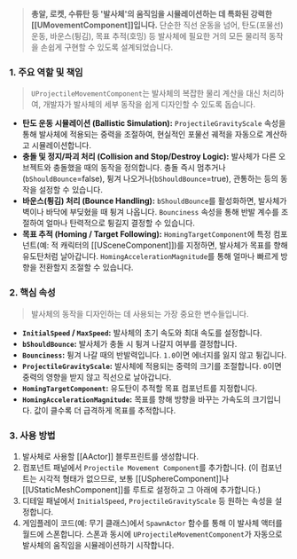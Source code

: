 ---
---
> **총알, 로켓, 수류탄 등 '발사체'의 움직임을 시뮬레이션하는 데 특화된 강력한 [[UMovementComponent]]입니다.** 단순한 직선 운동을 넘어, 탄도(포물선) 운동, 바운스(튕김), 목표 추적(호밍) 등 발사체에 필요한 거의 모든 물리적 동작을 손쉽게 구현할 수 있도록 설계되었습니다.

### **1. 주요 역할 및 책임**
> `UProjectileMovementComponent`는 발사체의 복잡한 물리 계산을 대신 처리하여, 개발자가 발사체의 세부 동작을 쉽게 디자인할 수 있도록 돕습니다.
* **탄도 운동 시뮬레이션 (Ballistic Simulation):**
    `ProjectileGravityScale` 속성을 통해 발사체에 적용되는 중력을 조절하여, 현실적인 포물선 궤적을 자동으로 계산하고 시뮬레이션합니다.
* **충돌 및 정지/파괴 처리 (Collision and Stop/Destroy Logic):**
    발사체가 다른 오브젝트와 충돌했을 때의 동작을 정의합니다. 충돌 즉시 멈추거나(`bShouldBounce`=false), 튕겨 나오거나(`bShouldBounce`=true), 관통하는 등의 동작을 설정할 수 있습니다.
* **바운스(튕김) 처리 (Bounce Handling):**
    `bShouldBounce`를 활성화하면, 발사체가 벽이나 바닥에 부딪혔을 때 튕겨 나옵니다. `Bounciness` 속성을 통해 반발 계수를 조절하여 얼마나 탄력적으로 튕길지 결정할 수 있습니다.
* **목표 추적 (Homing / Target Following):**
    `HomingTargetComponent`에 특정 컴포넌트(예: 적 캐릭터의 [[USceneComponent]])를 지정하면, 발사체가 목표를 향해 유도탄처럼 날아갑니다. `HomingAccelerationMagnitude`를 통해 얼마나 빠르게 방향을 전환할지 조절할 수 있습니다.

### **2. 핵심 속성**
> 발사체의 동작을 디자인하는 데 사용되는 가장 중요한 변수들입니다.
* **`InitialSpeed` / `MaxSpeed`:**
    발사체의 초기 속도와 최대 속도를 설정합니다.
* **`bShouldBounce`:**
    발사체가 충돌 시 튕겨 나갈지 여부를 결정합니다.
* **`Bounciness`:**
    튕겨 나갈 때의 반발력입니다. `1.0`이면 에너지를 잃지 않고 튕깁니다.
* **`ProjectileGravityScale`:**
    발사체에 적용되는 중력의 크기를 조절합니다. `0`이면 중력의 영향을 받지 않고 직선으로 날아갑니다.
* **`HomingTargetComponent`:**
    유도탄이 추적할 목표 컴포넌트를 지정합니다.
* **`HomingAccelerationMagnitude`:**
    목표를 향해 방향을 바꾸는 가속도의 크기입니다. 값이 클수록 더 급격하게 목표를 추적합니다.

### **3. 사용 방법**
1.  발사체로 사용할 [[AActor]] 블루프린트를 생성합니다.
2.  컴포넌트 패널에서 `Projectile Movement Component`를 추가합니다. (이 컴포넌트는 시각적 형태가 없으므로, 보통 [[USphereComponent]]나 [[UStaticMeshComponent]]를 루트로 설정하고 그 아래에 추가합니다.)
3.  디테일 패널에서 `InitialSpeed`, `ProjectileGravityScale` 등 원하는 속성을 설정합니다.
4.  게임플레이 코드(예: 무기 클래스)에서 `SpawnActor` 함수를 통해 이 발사체 액터를 월드에 스폰합니다. 스폰과 동시에 `UProjectileMovementComponent`가 자동으로 발사체의 움직임을 시뮬레이션하기 시작합니다.